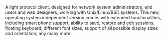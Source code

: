 A light protocol client, designed for network system administrators, end users and web designers, working with Unix/Linux/BSD systems. This new, operating system independent version comes with extended functionalities, including smart phone support, ability to save, restore and edit sessions, floating keyboard, different font sizes, support of all possible display sizes and orientation, any many more.